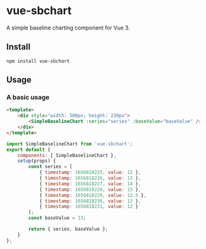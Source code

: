 # vue-sbchart

A simple baseline charting component for Vue 3.

## Install

```
npm install vue-sbchart
```

## Usage

### A basic usage

```html
<template>
	<div style="width: 500px; height: 230px">
		<SimpleBaselineChart :series="series" :baseValue="baseValue" />
	</div>
</template>
```

```javascript
import SimpleBaselineChart from 'vue-sbchart';
export default {
	components: { SimpleBaselineChart },
	setup(props) {
		const series = [
			{ timestamp: 1656818225, value: 12 },
			{ timestamp: 1656818226, value: 13 },
			{ timestamp: 1656818227, value: 14 },
			{ timestamp: 1656818228, value: 15 },
			{ timestamp: 1656818229, value: 12.5 },
			{ timestamp: 1656818230, value: 13 },
			{ timestamp: 1656818231, value: 12 }
		];
		const baseValue = 13;

		return { series, baseValue };
	}
};
```
